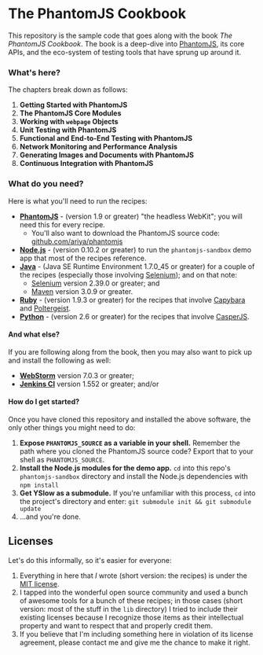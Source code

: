 # The PhantomJS Cookbook

This repository is the sample code that goes along with the book _The PhantomJS Cookbook_.
The book is a deep-dive into [PhantomJS](http://phantomjs.org/), its core APIs,
and the eco-system of testing tools that have sprung up around it.

### What's here?

The chapters break down as follows:

1. **Getting Started with PhantomJS**
2. **The PhantomJS Core Modules**
3. **Working with `webpage` Objects**
4. **Unit Testing with PhantomJS**
5. **Functional and End-to-End Testing with PhantomJS**
6. **Network Monitoring and Performance Analysis**
7. **Generating Images and Documents with PhantomJS**
8. **Continuous Integration with PhantomJS**

### What do you need?

Here is what you'll need to run the recipes:

* **[PhantomJS](http://phantomjs.org/download.html)** - (version 1.9 or greater)
  "the headless WebKit"; you will need this for every recipe.
  * You'll also want to download the PhantomJS source code:
    [github.com/ariya/phantomjs](https://github.com/ariya/phantomjs)
* **[Node.js](http://nodejs.org/download/)** - (version 0.10.2 or greater) to run
  the `phantomjs-sandbox` demo app that most of the recipes reference.
* **[Java](http://java.com/en/download/index.jsp)** - (Java SE Runtime Environment
  1.7.0_45 or greater) for a couple of the recipes (especially those involving
  [Selenium](http://www.seleniumhq.org/)); and on that note:
  * [Selenium](http://docs.seleniumhq.org/download/) version 2.39.0 or greater; and
  * [Maven](http://maven.apache.org/download.cgi) version 3.0.9 or greater.
* **[Ruby](https://www.ruby-lang.org/en/downloads/)** - (version 1.9.3 or greater)
  for the recipes that involve [Capybara](http://jnicklas.github.io/capybara/)
  and [Poltergeist](https://github.com/teampoltergeist/poltergeist).
* **[Python](https://www.python.org/downloads/)** - (version 2.6 or greater) for
  the recipes that involve [CasperJS](http://casperjs.org/).

#### And what else?

If you are following along from the book, then you may also want to pick up and
install the following as well:

* **[WebStorm](http://www.jetbrains.com/webstorm/download/)** version 7.0.3 or greater;
* **[Jenkins CI](http://jenkins-ci.org/)** version 1.552 or greater; and/or

#### How do I get started?

Once you have cloned this repository and installed the above software, the only
other things you might need to do:

1. **Expose `PHANTOMJS_SOURCE` as a variable in your shell.** Remember the path
   where you cloned the PhantomJS source code? Export that to your shell as
   `PHANTOMJS_SOURCE`.
2. **Install the Node.js modules for the demo app.** `cd` into this repo's
   `phantomjs-sandbox` directory and install the Node.js dependencies with
   `npm install`
3. **Get YSlow as a submodule.** If you're unfamiliar with this process, `cd`
   into the project's directory and enter: `git submodule init && git submodule update`
4. ...and you're done.

## Licenses

Let's do this informally, so it's easier for everyone:

1. Everything in here that _I_ wrote (short version: the recipes) is under the
   [MIT license](http://opensource.org/licenses/MIT).
2. I tapped into the wonderful open source community and used a bunch of awesome
   tools for a bunch of these recipes; in those cases (short version: most of the
   stuff in the `lib` directory) I tried to include their existing licenses
   because I recognize those items as their intellectual property and want to
   respect that and properly credit them.
3. If you believe that I'm including something here in violation of its license
   agreement, please contact me and give me the chance to make it right.